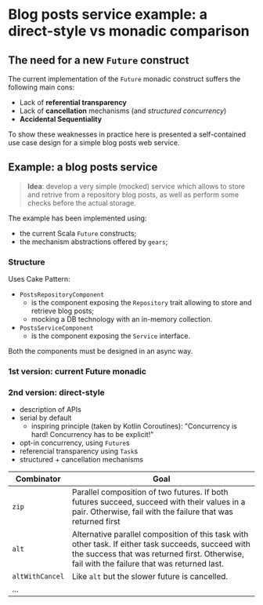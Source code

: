 # Blog posts service example: a direct-style vs monadic comparison

## The need for a new `Future` construct

The current implementation of the `Future` monadic construct suffers the following main cons:

- Lack of **referential transparency**
- Lack of **cancellation** mechanisms (and _structured concurrency_)
- **Accidental Sequentiality**

To show these weaknesses in practice here is presented a self-contained use case design for a simple blog posts web service.

## Example: a blog posts service

> **Idea**: develop a very simple (mocked) service which allows to store and retrive from a repository blog posts, as well as perform some checks before the actual storage.

The example has been implemented using:

- the current Scala `Future` constructs;
- the mechanism abstractions offered by `gears`;

### Structure

Uses Cake Pattern:

- `PostsRepositoryComponent`
  - is the component exposing the `Repository` trait allowing to store and retrieve blog posts;
  - mocking a DB technology with an in-memory collection.
- `PostsServiceComponent`
  - is the component exposing the `Service` interface.

Both the components must be designed in an async way.

### 1st version: current Future monadic

### 2nd version: direct-style

- description of APIs
- serial by default
  - inspiring principle (taken by Kotlin Coroutines): "Concurrency is hard! Concurrency has to be explicit!"
- opt-in concurrency, using `Future`s
- referencial transparency using `Task`s
- structured + cancellation mechanisms

| **Combinator**  | **Goal**                                     |
|-----------------|----------------------------------------------|
| `zip`           | Parallel composition of two futures. If both futures succeed, succeed with their values in a pair. Otherwise, fail with the failure that was returned first |
| `alt`           | Alternative parallel composition of this task with other task. If either task succeeds, succeed with the success that was returned first. Otherwise, fail with the failure that was returned last. |
| `altWithCancel` | Like `alt` but the slower future is cancelled. |
| ...
